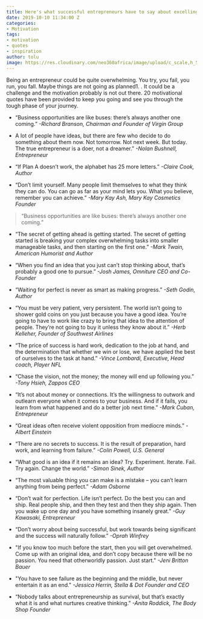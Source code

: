 ```yaml
---
title: Here's what successful entrepreneurs have to say about excelling in business
date: 2019-10-10 11:34:00 Z
categories:
- Motivation
tags:
- motivation
- quotes
- inspiration
author: tolu
image: https://res.cloudinary.com/neo360africa/image/upload/c_scale,h_500/v1570705439/NEO360%20BLOG/carl-heyerdahl-KE0nC8-58MQ-unsplash_-_Copy_ano27w.jpg
---
```


Being an entrepreneur could be quite overwhelming. You try, you fail, you run, you fall. Maybe things are not going as planned1. . It could be a challenge and the motivation probably is not out there. 20 motivational quotes have been provided to keep you going and see you through the tough phase of your journey.

* “Business opportunities are like buses: there’s always another one coming.” *-Richard Branson, Chairman and Founder of Virgin Group* <br/>

* A lot of people have ideas, but there are few who decide to do something about them now. Not tomorrow. Not next week. But today. The true entrepreneur is a doer, not a dreamer.” *-Nolan Bushnell, Entrepreneur* <br/>

* “If Plan A doesn’t work, the alphabet has 25 more letters.” *-Claire Cook, Author* <br/>

* “Don’t limit yourself. Many people limit themselves to what they think they can do. You can go as far as your mind lets you. What you believe, remember you can achieve.” *-Mary Kay Ash, Mary Kay Cosmetics Founder* <br/>

<blockquote class="blockquote">
“Business opportunities are like buses: there’s always another one coming.”
</blockquote>

* “The secret of getting ahead is getting started. The secret of getting started is breaking your complex overwhelming tasks into smaller manageable tasks, and then starting on the first one.” *-Mark Twain, American Humorist and Author* 

* “When you find an idea that you just can’t stop thinking about, that’s probably a good one to pursue.” *-Josh James, Omniture CEO and Co-Founder* 

* “Waiting for perfect is never as smart as making progress.” *-Seth Godin, Author*

* “You must be very patient, very persistent. The world isn’t going to shower gold coins on you just because you have a good idea. You’re going to have to work like crazy to bring that idea to the attention of people. They’re not going to buy it unless they know about it.” *-Herb Kelleher, Founder of Southwest Airlines*

* “The price of success is hard work, dedication to the job at hand, and the determination that whether we win or lose, we have applied the best of ourselves to the task at hand.” *-Vince Lombardi, Executive, Head coach, Player NFL* 



* “Chase the vision, not the money; the money will end up following you.” *-Tony Hsieh, Zappos CEO* 

* “It’s not about money or connections. It’s the willingness to outwork and outlearn everyone when it comes to your business. And if it fails, you learn from what happened and do a better job next time.” *-Mark Cuban, Entrepreneur* 

* “Great ideas often receive violent opposition from mediocre minds.” *-Albert Einstein* <br/>

* “There are no secrets to success. It is the result of preparation, hard work, and learning from failure.” *-Colin Powell, U.S. General* <br/>

* “What good is an idea if it remains an idea? Try. Experiment. Iterate. Fail. Try again. Change the world.” *-Simon Sinek, Author* <br/>

* “The most valuable thing you can make is a mistake – you can’t learn anything from being perfect.” *-Adam Osborne* <br/>

* “Don’t wait for perfection. Life isn’t perfect. Do the best you can and ship. Real people ship, and then they test and then they ship again. Then you wake up one day and you have something insanely great.” *-Guy Kawasaki, Entrepreneur* <br/>

* “Don’t worry about being successful, but work towards being significant and the success will naturally follow.” *-Oprah Winfrey* <br/>

* "If you know too much before the start, then you will get overwhelmed. Come up with an original idea, and don’t copy because there will be no passion. You need that otherworldly passion. Just start." *-Jeni Britton Bauer* <br/>

* "You have to see failure as the beginning and the middle, but never entertain it as an end." *-Jessica Herrin, Stella & Dot Founder and CEO* <br/>

* “Nobody talks about entrepreneurship as survival, but that’s exactly what it is and what nurtures creative thinking.” *-Anita Roddick, The Body Shop Founder* <br/>